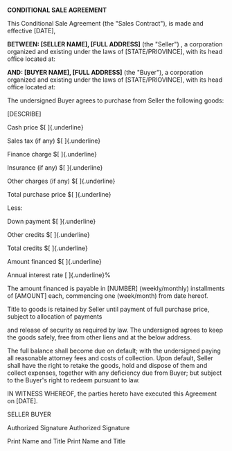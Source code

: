 **CONDITIONAL SALE AGREEMENT**

This Conditional Sale Agreement (the "Sales Contract"), is made and
effective \[DATE\],

**BETWEEN: \[SELLER NAME\], \[FULL ADDRESS\]** (the "Seller") , a
corporation organized and existing under the laws of
\[STATE/PRIOVINCE\], with its head office located at:

**AND: \[BUYER NAME\], \[FULL ADDRESS\]** (the \"Buyer\"), a corporation
organized and existing under the laws of \[STATE/PRIOVINCE\], with its
head office located at:

The undersigned Buyer agrees to purchase from Seller the following
goods:

\[DESCRIBE\]

Cash price \$[ ]{.underline}

Sales tax (if any) \$[ ]{.underline}

Finance charge \$[ ]{.underline}

Insurance (if any) \$[ ]{.underline}

Other charges (if any) \$[ ]{.underline}

Total purchase price \$[ ]{.underline}

Less:

Down payment \$[ ]{.underline}

Other credits \$[ ]{.underline}

Total credits \$[ ]{.underline}

Amount financed \$[ ]{.underline}

Annual interest rate [ ]{.underline}%

The amount financed is payable in \[NUMBER\] (weekly/monthly)
installments of \[AMOUNT\] each, commencing one (week/month) from date
hereof.

Title to goods is retained by Seller until payment of full purchase
price, subject to allocation of payments

and release of security as required by law. The undersigned agrees to
keep the goods safely, free from other liens and at the below address.

The full balance shall become due on default; with the undersigned
paying all reasonable attorney fees and costs of collection. Upon
default, Seller shall have the right to retake the goods, hold and
dispose of them and collect expenses, together with any deficiency due
from Buyer; but subject to the Buyer\'s right to redeem pursuant to law.

IN WITNESS WHEREOF, the parties hereto have executed this Agreement on
\[DATE\].

SELLER BUYER

Authorized Signature Authorized Signature

Print Name and Title Print Name and Title
